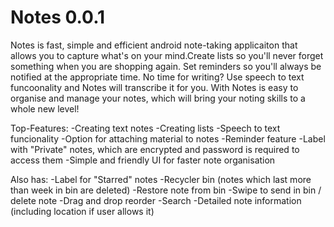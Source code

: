 # Notes 0.0.1
Notes is fast, simple and efficient android note-taking applicaiton that allows you to capture what's on your mind.Create lists so you'll never forget something when you are shopping again. Set reminders so you'll always be notified at the appropriate time. No time for writing? Use speech to text funcoonality and Notes will transcribe it for you.
With Notes is easy to organise and manage your notes, which will bring your noting skills to a whole new level! 

Top-Features:
  -Creating text notes
  -Creating lists
  -Speech to text funcionality
  -Option for attaching material to notes
  -Reminder feature
  -Label with "Private" notes, which are encrypted and password is required to access them
  -Simple and friendly UI for faster note organisation
  
Also has:
  -Label for "Starred" notes
  -Recycler bin (notes which last more than week in bin are deleted)
  -Restore note from bin
  -Swipe to send in bin / delete note
  -Drag and drop reorder
  -Search
  -Detailed note information (including location if user allows it)
  
